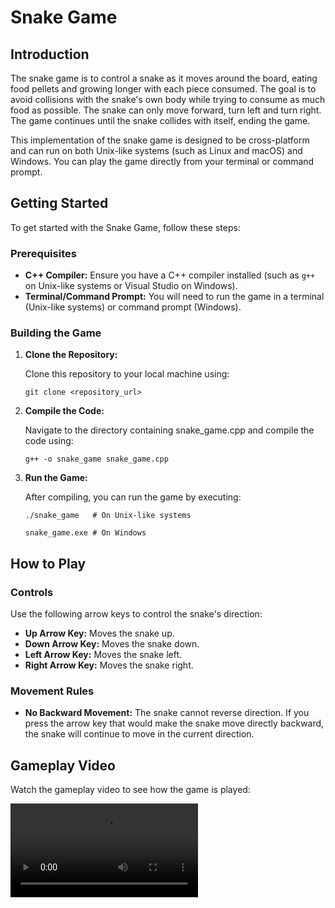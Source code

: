# Snake Game

## Introduction

The snake game is to control a snake as it moves around the board, eating food pellets and growing longer with each piece consumed. The goal is to avoid collisions with the snake's own body while trying to consume as much food as possible. The snake can only move forward, turn left and turn right. The game continues until the snake collides with itself, ending the game.

This implementation of the snake game is designed to be cross-platform and can run on both Unix-like systems (such as Linux and macOS) and Windows. You can play the game directly from your terminal or command prompt.

## Getting Started

To get started with the Snake Game, follow these steps:

### Prerequisites

- **C++ Compiler:** Ensure you have a C++ compiler installed (such as `g++` on Unix-like systems or Visual Studio on Windows).
- **Terminal/Command Prompt:** You will need to run the game in a terminal (Unix-like systems) or command prompt (Windows).

### Building the Game

1. **Clone the Repository:**

   Clone this repository to your local machine using:
   ```
   git clone <repository_url>
   ```
1. **Compile the Code:**

   Navigate to the directory containing snake_game.cpp and compile the code using:

   ```
   g++ -o snake_game snake_game.cpp
   ```
1. **Run the Game:**

   After compiling, you can run the game by executing:

   ```
   ./snake_game   # On Unix-like systems
   ```
   ```
   snake_game.exe # On Windows
   ```
## How to Play

### Controls

Use the following arrow keys to control the snake's direction:

- **Up Arrow Key:** Moves the snake up.
- **Down Arrow Key:** Moves the snake down.
- **Left Arrow Key:** Moves the snake left.
- **Right Arrow Key:** Moves the snake right.

### Movement Rules

- **No Backward Movement:** The snake cannot reverse direction. If you press the arrow key that would make the snake move directly backward, the snake will continue to move in the current direction.

## Gameplay Video

Watch the gameplay video to see how the game is played:

![Gameplay Video](snake_game_example.mp4)
